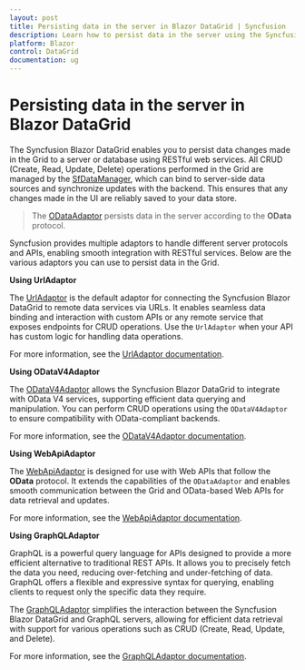 ```yaml
---
layout: post
title: Persisting data in the server in Blazor DataGrid | Syncfusion
description: Learn how to persist data in the server using the Syncfusion Blazor DataGrid, including supported adaptors and integration with RESTful services.
platform: Blazor
control: DataGrid
documentation: ug
---
```


# Persisting data in the server in Blazor DataGrid

The Syncfusion Blazor DataGrid enables you to persist data changes made in the Grid to a server or database using RESTful web services. All CRUD (Create, Read, Update, Delete) operations performed in the Grid are managed by the [SfDataManager](https://help.syncfusion.com/cr/blazor/Syncfusion.Blazor.Data.SfDataManager.html), which can bind to server-side data sources and synchronize updates with the backend. This ensures that any changes made in the UI are reliably saved to your data store.

> The [ODataAdaptor](https://blazor.syncfusion.com/documentation/data/adaptors#odata-adaptor) persists data in the server according to the **OData** protocol.

Syncfusion provides multiple adaptors to handle different server protocols and APIs, enabling smooth integration with RESTful services. Below are the various adaptors you can use to persist data in the Grid.

**Using UrlAdaptor**

The [UrlAdaptor](https://blazor.syncfusion.com/documentation/data/adaptors#url-adaptor) is the default adaptor for connecting the Syncfusion Blazor DataGrid to remote data services via URLs. It enables seamless data binding and interaction with custom APIs or any remote service that exposes endpoints for CRUD operations. Use the `UrlAdaptor` when your API has custom logic for handling data operations.

For more information, see the [UrlAdaptor documentation](https://blazor.syncfusion.com/documentation/datagrid/connecting-to-adaptors/url-adaptor).

**Using ODataV4Adaptor**

The [ODataV4Adaptor](https://blazor.syncfusion.com/documentation/data/adaptors#odatav4-adaptor) allows the Syncfusion Blazor DataGrid to integrate with OData V4 services, supporting efficient data querying and manipulation. You can perform CRUD operations using the `ODataV4Adaptor` to ensure compatibility with OData-compliant backends.

For more information, see the [ODataV4Adaptor documentation](https://blazor.syncfusion.com/documentation/datagrid/connecting-to-adaptors/odatav4-adaptor).

**Using WebApiAdaptor**

The [WebApiAdaptor](https://blazor.syncfusion.com/documentation/data/adaptors#web-api-adaptor) is designed for use with Web APIs that follow the **OData** protocol. It extends the capabilities of the `ODataAdaptor` and enables smooth communication between the Grid and OData-based Web APIs for data retrieval and updates.

For more information, see the [WebApiAdaptor documentation](https://blazor.syncfusion.com/documentation/datagrid/connecting-to-adaptors/web-api-adaptor).

**Using GraphQLAdaptor**

GraphQL is a powerful query language for APIs designed to provide a more efficient alternative to traditional REST APIs. It allows you to precisely fetch the data you need, reducing over-fetching and under-fetching of data. GraphQL offers a flexible and expressive syntax for querying, enabling clients to request only the specific data they require.

The [GraphQLAdaptor](https://blazor.syncfusion.com/documentation/data/adaptors#graphql-service-binding) simplifies the interaction between the Syncfusion Blazor DataGrid and GraphQL servers, allowing for efficient data retrieval with support for various operations such as CRUD (Create, Read, Update, and Delete).

For more information, see the [GraphQLAdaptor documentation](https://blazor.syncfusion.com/documentation/datagrid/connecting-to-adaptors/graphql-adaptor).
